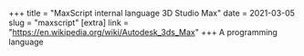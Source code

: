 +++
title = "MaxScript internal language 3D Studio Max"
date = 2021-03-05
slug = "maxscript"
[extra]
link = "https://en.wikipedia.org/wiki/Autodesk_3ds_Max"
+++
A programming language

